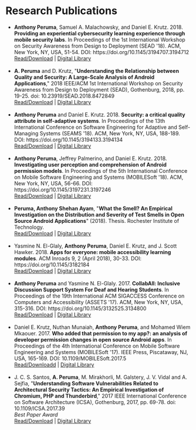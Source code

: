 # Research Publications

<ul>
<li>
<b>Anthony Peruma</b>, Samuel A. Malachowsky, and Daniel E. Krutz. 2018. <b>Providing an experiential cybersecurity learning experience through mobile security labs</b>. In Proceedings of the 1st International Workshop on Security Awareness from Design to Deployment (SEAD '18). ACM, New York, NY, USA, 51-54. DOI: https://doi.org/10.1145/3194707.3194712
<br><a href="publications/2018_SEAD_ProvidingAnExperiential.pdf" target="_blank">Read/Download</a> | <a href="https://dl.acm.org/citation.cfm?id=3194712" target="_blank">Digital Library</a>
</li>
<br>
<li>
<b>A. Peruma</b> and D. Krutz, "<b>Understanding the Relationship between Quality and Security: A Large-Scale Analysis of Android Applications</b>," 2018 IEEE/ACM 1st International Workshop on Security Awareness from Design to Deployment (SEAD), Gothenburg, 2018, pp. 19-25. doi: 10.23919/SEAD.2018.8472849
<br><a href="publications/2018_SEAD_UnderstandingTheRelationship.pdf" target="_blank">Read/Download</a> | <a href="https://ieeexplore.ieee.org/abstract/document/8472849" target="_blank">Digital Library</a>
</li>
<br>
<li>
<b>Anthony Peruma</b> and Daniel E. Krutz. 2018. <b>Security: a critical quality attribute in self-adaptive systems</b>. In Proceedings of the 13th International Conference on Software Engineering for Adaptive and Self-Managing Systems (SEAMS '18). ACM, New York, NY, USA, 188-189. DOI: https://doi.org/10.1145/3194133.3194134
<br><a href="publications/2018_SEAMS_Security.pdf" target="_blank">Read/Download</a> | <a href="https://dl.acm.org/citation.cfm?id=3194134" target="_blank">Digital Library</a>
</li>
<br>
<li>
<b>Anthony Peruma</b>, Jeffrey Palmerino, and Daniel E. Krutz. 2018. <b>Investigating user perception and comprehension of Android permission models</b>. In Proceedings of the 5th International Conference on Mobile Software Engineering and Systems (MOBILESoft '18). ACM, New York, NY, USA, 56-66. DOI: https://doi.org/10.1145/3197231.3197246
<br><a href="publications/2018_MobileSoft_InvestigatingUser.pdf" target="_blank">Read/Download</a> | <a href="https://dl.acm.org/citation.cfm?id=3197246" target="_blank">Digital Library</a>
</li>
<br>
<li>
<b>Peruma, Anthony Shehan Ayam</b>, "<b>What the Smell? An Empirical Investigation on the Distribution and Severity of Test Smells in Open Source Android Applications</b>" (2018). Thesis. Rochester Institute of Technology.
<br><a href="publications/2018_RIT_Thesis_What the Smell.pdf" target="_blank">Read/Download</a> | <a href="http://scholarworks.rit.edu/theses/9774/" target="_blank">Digital Library</a>
</li>
<br>
<li>
Yasmine N. El-Glaly, <b>Anthony Peruma</b>, Daniel E. Krutz, and J. Scott Hawker. 2018. <b>Apps for everyone: mobile accessibility learning modules</b>. ACM Inroads 9, 2 (April 2018), 30-33. DOI: https://doi.org/10.1145/3182184
<br><a href="publications/2018_InRoads_AppsForEveryone.pdf" target="_blank">Read/Download</a> | <a href="https://dl.acm.org/citation.cfm?doid=3211407.3182184" target="_blank">Digital Library</a>
</li>
<br>
<li>
<b>Anthony Peruma</b> and Yasmine N. El-Glaly. 2017. <b>CollabAll: Inclusive Discussion Support System For Deaf and Hearing Students</b>. In Proceedings of the 19th International ACM SIGACCESS Conference on Computers and Accessibility (ASSETS '17). ACM, New York, NY, USA, 315-316. DOI: https://doi.org/10.1145/3132525.3134800
<br><a href="publications/2017_ASSETS_CollabAllPoster.pdf" target="_blank">Read/Download</a> | <a href="https://dl.acm.org/citation.cfm?doid=3132525.3134800" target="_blank">Digital Library</a>
</li>
<br>
<li>
Daniel E. Krutz, Nuthan Munaiah, <b>Anthony Peruma</b>, and Mohamed Wiem Mkaouer. 2017. <b>Who added that permission to my app?: an analysis of developer permission changes in open source Android apps</b>. In Proceedings of the 4th International Conference on Mobile Software Engineering and Systems (MOBILESoft '17). IEEE Press, Piscataway, NJ, USA, 165-169. DOI: 10.1109/MOBILESoft.2017.5
<br><a href="publications/2017_MobileSoft_WhoAddedThatPermission.pdf" target="_blank">Read/Downloadd</a> | <a href="https://ieeexplore.ieee.org/document/7930201/" target="_blank">Digital Library</a>
</li>
<br>
<li>
J. C. S. Santos, <b>A. Peruma</b>, M. Mirakhorli, M. Galstery, J. V. Vidal and A. Sejfia, "<b>Understanding Software Vulnerabilities Related to Architectural Security Tactics: An Empirical Investigation of Chromium, PHP and Thunderbird</b>," 2017 IEEE International Conference on Software Architecture (ICSA), Gothenburg, 2017, pp. 69-78. doi: 10.1109/ICSA.2017.39
<br><em><i>Best Paper Award</i></em>
<br><a href="publications/2017_ICSA_UnderstandingSoftwareVulnerabilities.pdf" target="_blank">Read/Download</a> | <a href="https://dl.acm.org/citation.cfm?id=3104086.3104111" target="_blank">Digital Library</a>
</li>
</ul>


